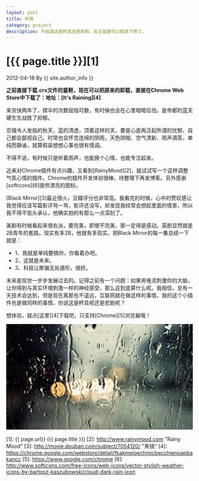 ```yaml
---
layout: post
title: 听雨
category: project
description: 不知道这是杯具还是悲剧，反正就是可以假装下雨了。
---
```

# [{{ page.title }}][1]
2012-04-18 By {{ site.author_info }}

**之前直接下载.crx文件的童鞋，现在可以把原来的卸载，直接在Chrome Web Store中下载了：地址：[It's Raining][4]**

来京快两年了，撑伞的次数屈指可数，有时候也会在心里暗暗后怕，是帝都的蓝天硬生生战胜了抑郁。

京城令人发指的秋天，蓝的清透，顶着这样的天，要是心底再泛起所谓的忧郁，自己都会鄙视自己。时常也会怀念连绵的阴雨，天色阴暗、空气清新、雨声滴答，单纯而静谧，就算假装想想心事也很有情调。

不得不说，有时候只是听着雨声，也能换个心情，也能专注起来。

近来对Chrome插件有点兴趣，又看到[RainyMood][2]，就试试写一个这样调整气氛心情的插件。Chrome的插件开发体验很棒，待整理下再发博客。另外感谢[softicons][6]提供漂亮的图标。

[Black Mirror][3]最近很火，豆瓣评分也非常高。我看完的时候，心中的赞叹感让我觉得应该写篇影评骂一骂，影评还没写，却发现我经常会想起里面的情景，所以我不得不低头承认，他确实拍的有那么一点深刻了。

美剧有时候看起来很右派，要完美，即使不完美，那一定得是感动。英剧显然就是2B青年的套路。现实有多2B，他就有多现实。把Black Mirror的每一集总结一下就是：

* 1、我就是单纯要搞你，你看着办吧。
* 2、这就是未来。
* 3、科技让欺骗无处遁形，很好。

未来是现世一步步发展过去的。记得之前有一个问题：如果用电流刺激你的大脑，让你得到与真实环境刺激一样的神经感受，那么这到底算什么呢。我相信，总有一天技术会达到，但是现在离那也不遥远，互联网就在做这样的事情，我的这个小插件也是做同样的事情，你说这是杯具呢还是悲剧呢？

想体验，就点[这里][4]下载吧，只支持[Chrome][5]浏览器哦！

![Raining](/images/rainingchrome/rain.jpg)

[BeiYuu]:    http://beiyuu.com  "BeiYuu"
[1]:    {{ page.url}}  ({{ page.title }})
[2]:    http://www.rainymood.com "Rainy Mood"
[3]:    http://movie.douban.com/subject/7054120/ "黑镜"
[4]:    https://chrome.google.com/webstore/detail/fkakmejoechmicbecchienoapbakancc
[5]:    https://www.google.com/chrome
[6]:    http://www.softicons.com/free-icons/web-icons/vector-stylish-weather-icons-by-bartosz-kaszubowski/cloud-dark-rain-icon
